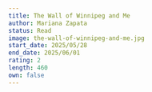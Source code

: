 ```yaml
---
title: The Wall of Winnipeg and Me
author: Mariana Zapata
status: Read
image: the-wall-of-winnipeg-and-me.jpg
start_date: 2025/05/28
end_date: 2025/06/01
rating: 2
length: 460
own: false
---
```

